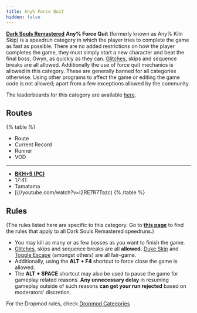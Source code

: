 ```yaml
---
title: Any% Force Quit
hidden: false
---
```

[**Dark Souls Remastered**](/ds1remaster) **Any% Force Quit** (formerly known as Any% Kiln Skip) is a speedrun category in which the player tries to complete the game as fast as possible. There are no added restrictions on how the player completes the game, they must simply start a new character and beat the final boss, Gwyn, as quickly as they can. [Glitches](/glitches), skips and sequence breaks are all allowed. Additionally the use of force quit mechanics is allowed in this category. These are generally banned for all categories otherwise. Using other programs to affect the game or editing the game code is not allowed; apart from a few exceptions allowed by the community.

The leaderboards for this category are available [here](https://www.speedrun.com/darksoulsremastered/any_force_quit).

## Routes

{% table %}
- Route
- Current Record
- Runner
- VOD
---
- [**BKH+5 (PC)**](/ds1remaster/black-knight-halberd-force-quit)
- 17:41
- Tamatama
- [(//youtube.com/watch?v=l2RE7R7Tazc)
{% /table %}

## Rules

(The rules listed here are specific to this category. Go to [**this page**](/ds1remasterrules) to find the rules that apply to all Dark Souls Remastered speedruns.)

- You may kill as many or as few bosses as you want to finish the game.
- [Glitches](/glitches), skips and sequence breaks are all **allowed.**  [Duke Skip](/darksouls/duke-skip) and [Toggle Escape](/darksouls/toggle-escape) (amongst others) are all fair-game.
- Additionally, using the **ALT + F4** shortcut to force close the game is allowed.
- The **ALT + SPACE** shortcut may also be used to pause the game for gameplay related reasons. **Any unnecessary delay** in resuming gameplay outside of such reasons **can get your run rejected** based on moderators' discretion.

For the Dropmod rules, check [Dropmod Categories](https://soulsspeedruns.com/ds1remaster/dropmod-categories/)
